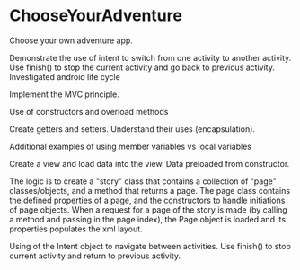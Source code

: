 ChooseYourAdventure
===================

Choose your own adventure app. 

Demonstrate the use of intent to switch from one activity to another activity.  Use finish() to stop the current activity
and go back to previous activity. Investigated android life cycle

Implement the MVC principle.

Use of constructors and overload methods

Create getters and setters.  Understand their uses (encapsulation).

Additional examples of using member variables vs local variables

Create a view and load data into the view.  Data preloaded from constructor.

The logic is to create a "story" class that contains a collection of "page" classes/objects, and a method that returns a page.
The page class contains the defined properties of a page, and the constructors to handle initiations of page objects.
When a request for a page of the story is made (by calling a method and passing in the page index), the Page object is 
loaded and its properties populates the xml layout.

Using of the Intent object to navigate between activities. Use finish() to stop current activity and return to previous activity.
